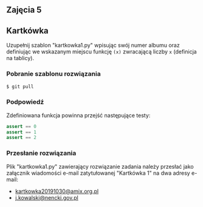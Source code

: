 Zajęcia 5
---------

## Kartkówka

Uzupełnij szablon "kartkowka1.py" wpisując swój numer albumu oraz
definiując we wskazanym miejscu funkcję `(x)` zwracającą
liczby `x` (definicja na tablicy).


### Pobranie szablonu rozwiązania

```bash
$ git pull
```


### Podpowiedź

Zdefiniowana funkcja powinna przejść następujące testy:
```python
assert == 0
assert == 1
assert == 2
```


### Przesłanie rozwiązania

Plik "kartkowka1.py" zawierający rozwiązanie zadania należy przesłać
jako załącznik wiadomości e-mail zatytułowanej "Kartkówka 1" na dwa
adresy e-mail:
 - kartkowka20191030@amix.org.pl
 - j.kowalski@nencki.gov.pl
